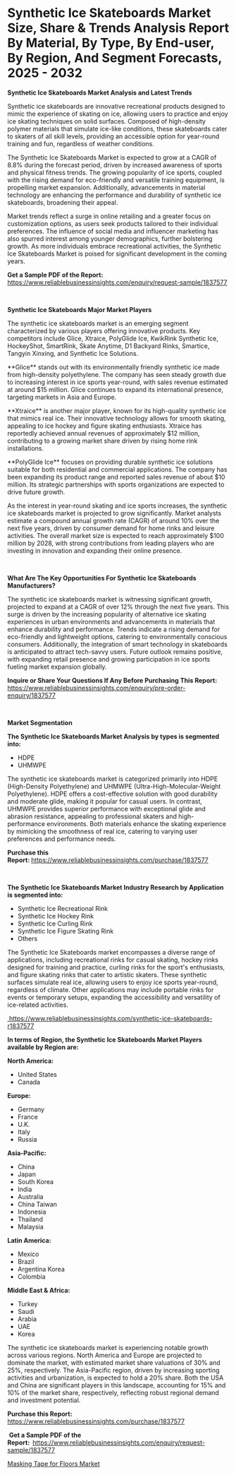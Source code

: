 <p><h1>Synthetic Ice Skateboards Market Size, Share & Trends Analysis Report By Material, By Type, By End-user, By Region, And Segment Forecasts, 2025 - 2032</h1></p><p><strong>Synthetic Ice Skateboards Market Analysis and Latest Trends</strong></p>
<p><p>Synthetic ice skateboards are innovative recreational products designed to mimic the experience of skating on ice, allowing users to practice and enjoy ice skating techniques on solid surfaces. Composed of high-density polymer materials that simulate ice-like conditions, these skateboards cater to skaters of all skill levels, providing an accessible option for year-round training and fun, regardless of weather conditions.</p><p>The Synthetic Ice Skateboards Market is expected to grow at a CAGR of 8.8% during the forecast period, driven by increased awareness of sports and physical fitness trends. The growing popularity of ice sports, coupled with the rising demand for eco-friendly and versatile training equipment, is propelling market expansion. Additionally, advancements in material technology are enhancing the performance and durability of synthetic ice skateboards, broadening their appeal.</p><p>Market trends reflect a surge in online retailing and a greater focus on customization options, as users seek products tailored to their individual preferences. The influence of social media and influencer marketing has also spurred interest among younger demographics, further bolstering growth. As more individuals embrace recreational activities, the Synthetic Ice Skateboards Market is poised for significant development in the coming years.</p></p>
<p><strong>Get a Sample PDF of the Report:&nbsp;</strong> <a href="https://www.reliablebusinessinsights.com/enquiry/request-sample/1837577?utm_campaign=2735&utm_medium=2&utm_source=Github&utm_content=ia&utm_term=05042025&utm_id=synthetic-ice-skateboards">https://www.reliablebusinessinsights.com/enquiry/request-sample/1837577</a></p>
<p>&nbsp;</p>
<p><strong>Synthetic Ice Skateboards Major Market Players</strong></p>
<p><p>The synthetic ice skateboards market is an emerging segment characterized by various players offering innovative products. Key competitors include Glice, Xtraice, PolyGlide Ice, KwikRink Synthetic Ice, HockeyShot, SmartRink, Skate Anytime, D1 Backyard Rinks, Smartice, Tangyin Xinxing, and Synthetic Ice Solutions.</p><p>**Glice** stands out with its environmentally friendly synthetic ice made from high-density polyethylene. The company has seen steady growth due to increasing interest in ice sports year-round, with sales revenue estimated at around $15 million. Glice continues to expand its international presence, targeting markets in Asia and Europe.</p><p>**Xtraice** is another major player, known for its high-quality synthetic ice that mimics real ice. Their innovative technology allows for smooth skating, appealing to ice hockey and figure skating enthusiasts. Xtraice has reportedly achieved annual revenues of approximately $12 million, contributing to a growing market share driven by rising home rink installations.</p><p>**PolyGlide Ice** focuses on providing durable synthetic ice solutions suitable for both residential and commercial applications. The company has been expanding its product range and reported sales revenue of about $10 million. Its strategic partnerships with sports organizations are expected to drive future growth.</p><p>As the interest in year-round skating and ice sports increases, the synthetic ice skateboards market is projected to grow significantly. Market analysts estimate a compound annual growth rate (CAGR) of around 10% over the next five years, driven by consumer demand for home rinks and leisure activities. The overall market size is expected to reach approximately $100 million by 2028, with strong contributions from leading players who are investing in innovation and expanding their online presence.</p></p>
<p>&nbsp;</p>
<p><strong>What Are The Key Opportunities For Synthetic Ice Skateboards Manufacturers?</strong></p>
<p><p>The synthetic ice skateboards market is witnessing significant growth, projected to expand at a CAGR of over 12% through the next five years. This surge is driven by the increasing popularity of alternative ice skating experiences in urban environments and advancements in materials that enhance durability and performance. Trends indicate a rising demand for eco-friendly and lightweight options, catering to environmentally conscious consumers. Additionally, the integration of smart technology in skateboards is anticipated to attract tech-savvy users. Future outlook remains positive, with expanding retail presence and growing participation in ice sports fueling market expansion globally.</p></p>
<p><strong>Inquire or Share Your Questions If Any Before Purchasing This Report:</strong> <a href="https://www.reliablebusinessinsights.com/enquiry/pre-order-enquiry/1837577?utm_campaign=2735&utm_medium=2&utm_source=Github&utm_content=ia&utm_term=05042025&utm_id=synthetic-ice-skateboards">https://www.reliablebusinessinsights.com/enquiry/pre-order-enquiry/1837577</a></p>
<p>&nbsp;</p>
<p><strong>Market Segmentation</strong></p>
<p><strong>The Synthetic Ice Skateboards Market Analysis by types is segmented into:</strong></p>
<p><ul><li>HDPE</li><li>UHMWPE</li></ul></p>
<p><p>The synthetic ice skateboards market is categorized primarily into HDPE (High-Density Polyethylene) and UHMWPE (Ultra-High-Molecular-Weight Polyethylene). HDPE offers a cost-effective solution with good durability and moderate glide, making it popular for casual users. In contrast, UHMWPE provides superior performance with exceptional glide and abrasion resistance, appealing to professional skaters and high-performance environments. Both materials enhance the skating experience by mimicking the smoothness of real ice, catering to varying user preferences and performance needs.</p></p>
<p><strong>Purchase this Report:&nbsp;</strong><a href="https://www.reliablebusinessinsights.com/purchase/1837577?utm_campaign=2735&utm_medium=2&utm_source=Github&utm_content=ia&utm_term=05042025&utm_id=synthetic-ice-skateboards">https://www.reliablebusinessinsights.com/purchase/1837577</a></p>
<p>&nbsp;</p>
<p><strong>The Synthetic Ice Skateboards Market Industry Research by Application is segmented into:</strong></p>
<p><ul><li>Synthetic Ice Recreational Rink</li><li>Synthetic Ice Hockey Rink</li><li>Synthetic Ice Curling Rink</li><li>Synthetic Ice Figure Skating Rink</li><li>Others</li></ul></p>
<p><p>The Synthetic Ice Skateboards market encompasses a diverse range of applications, including recreational rinks for casual skating, hockey rinks designed for training and practice, curling rinks for the sport's enthusiasts, and figure skating rinks that cater to artistic skaters. These synthetic surfaces simulate real ice, allowing users to enjoy ice sports year-round, regardless of climate. Other applications may include portable rinks for events or temporary setups, expanding the accessibility and versatility of ice-related activities.</p></p>
<p><a href="https://www.reliablebusinessinsights.com/synthetic-ice-skateboards-r1837577?utm_campaign=2735&utm_medium=2&utm_source=Github&utm_content=ia&utm_term=05042025&utm_id=synthetic-ice-skateboards">&nbsp;https://www.reliablebusinessinsights.com/synthetic-ice-skateboards-r1837577</a></p>
<p><strong>In terms of Region, the Synthetic Ice Skateboards Market Players available by Region are:</strong></p>
<p>
    <p> <strong> North America: </strong>
        <ul>
            <li>United States</li>
            <li>Canada</li>
        </ul>
        </p> 
    <p> <strong> Europe: </strong>
        <ul>
            <li>Germany</li>
            <li>France</li>
            <li>U.K.</li>
            <li>Italy</li>
            <li>Russia</li>
        </ul>
        </p> 
    <p> <strong> Asia-Pacific: </strong>
        <ul>
            <li>China</li>
            <li>Japan</li>
            <li>South Korea</li>
            <li>India</li>
            <li>Australia</li>
            <li>China Taiwan</li>
            <li>Indonesia</li>
            <li>Thailand</li>
            <li>Malaysia</li>
        </ul>
        </p> 
    <p> <strong> Latin America: </strong>
        <ul>
            <li>Mexico</li>
            <li>Brazil</li>
            <li>Argentina Korea</li>
            <li>Colombia</li>
        </ul>
        </p> 
    <p> <strong> Middle East & Africa: </strong>
        <ul>
            <li>Turkey</li>
            <li>Saudi</li>
            <li>Arabia</li>
            <li>UAE</li>
            <li>Korea</li>
        </ul>
    </p>
    </p>
<p><p>The synthetic ice skateboards market is experiencing notable growth across various regions. North America and Europe are projected to dominate the market, with estimated market share valuations of 30% and 25%, respectively. The Asia-Pacific region, driven by increasing sporting activities and urbanization, is expected to hold a 20% share. Both the USA and China are significant players in this landscape, accounting for 15% and 10% of the market share, respectively, reflecting robust regional demand and investment potential.</p></p>
<p><strong>Purchase this Report: </strong><a href="https://www.reliablebusinessinsights.com/purchase/1837577?utm_campaign=2735&utm_medium=2&utm_source=Github&utm_content=ia&utm_term=05042025&utm_id=synthetic-ice-skateboards">https://www.reliablebusinessinsights.com/purchase/1837577</a></p>
<p>&nbsp;<strong>Get a Sample PDF of the Report:&nbsp;&nbsp;</strong><a href="https://www.reliablebusinessinsights.com/enquiry/request-sample/1837577?utm_campaign=2735&utm_medium=2&utm_source=Github&utm_content=ia&utm_term=05042025&utm_id=synthetic-ice-skateboards">https://www.reliablebusinessinsights.com/enquiry/request-sample/1837577</a></p>
<p><strong></strong></p>
<p><p><a href="https://github.com/iroldilom/Market-Research-Report-List-1/blob/main/masking-tape-for-floors-market.md?utm_campaign=2735&utm_medium=2&utm_source=Github&utm_content=ia&utm_term=05042025&utm_id=synthetic-ice-skateboards">Masking Tape for Floors Market</a></p></p>
